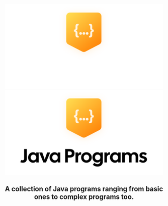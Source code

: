 <div align=center>

<br>
<br>

![Java Programs Light Logo](.github/img/logo-light.svg#gh-dark-mode-only)
![Java Programs Dark Logo](.github/img/logo-dark.svg#gh-light-mode-only)

## A collection of Java programs ranging from **basic** ones to **complex programs** too.

</div>
